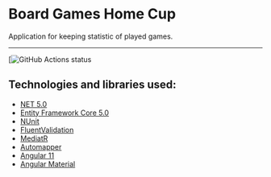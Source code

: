 # Board Games Home Cup

Application for keeping statistic of played games.

---

[![GitHub Actions status](<![HorCup](https://github.com/GorbunowArtem/BoardGamesHomeCup/workflows/HorCup/badge.svg)>)

## Technologies and libraries used:

- [NET 5.0](https://github.com/microsoft/dotnet)
- [Entity Framework Core 5.0](https://github.com/dotnet/efcore)
- [NUnit](https://github.com/nunit/nunit)
- [FluentValidation](https://github.com/FluentValidation/FluentValidation)
- [MediatR](https://github.com/jbogard/MediatR)
- [Automapper](https://github.com/AutoMapper/AutoMapper)
- [Angular 11](https://github.com/angular/angular)
- [Angular Material](https://github.com/angular/material)
